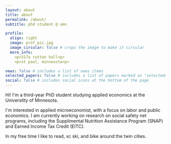 ```yaml
---
layout: about
title: about
permalink: /about/
subtitle: phd student @ umn

profile:
  align: right
  image: prof_pic.jpg
  image_circular: false # crops the image to make it circular
  more_info: 
    <p>317a ruttan hall<p>
    <p>st paul, minnesota<p>

news: false # includes a list of news items
selected_papers: false # includes a list of papers marked as "selected={true}"
social: false # includes social icons at the bottom of the page
---
```



Hi! I'm a third-year PhD student studying applied economics at the Universtity of Minnesota.

I'm interested in applied microeconomist, with a focus on labor and public economics. I am currently working on research on social safety net programs, including the Supplimental Nutrition Assistance Program (SNAP) and Earned Income Tax Credit (EITC). 

In my free time I like to read, xc ski, and bike around the twin cities.

